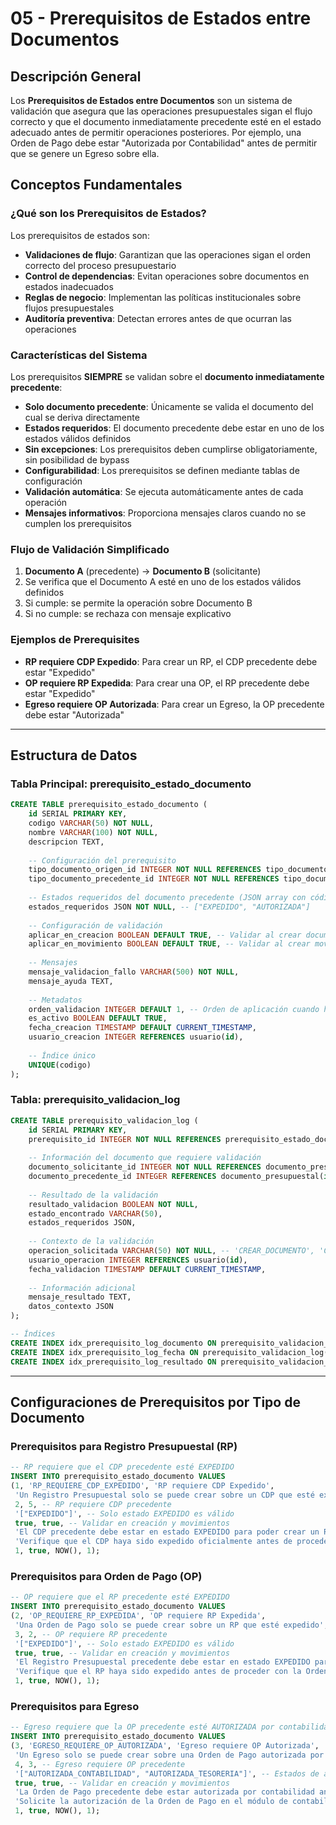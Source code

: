 # 05 - Prerequisitos de Estados entre Documentos

## Descripción General

Los **Prerequisitos de Estados entre Documentos** son un sistema de validación que asegura que las operaciones presupuestales sigan el flujo correcto y que el documento inmediatamente precedente esté en el estado adecuado antes de permitir operaciones posteriores. Por ejemplo, una Orden de Pago debe estar "Autorizada por Contabilidad" antes de permitir que se genere un Egreso sobre ella.

## Conceptos Fundamentales

### ¿Qué son los Prerequisitos de Estados?

Los prerequisitos de estados son:

- **Validaciones de flujo**: Garantizan que las operaciones sigan el orden correcto del proceso presupuestario
- **Control de dependencias**: Evitan operaciones sobre documentos en estados inadecuados
- **Reglas de negocio**: Implementan las políticas institucionales sobre flujos presupuestales
- **Auditoría preventiva**: Detectan errores antes de que ocurran las operaciones

### Características del Sistema

Los prerequisitos **SIEMPRE** se validan sobre el **documento inmediatamente precedente**:

- **Solo documento precedente**: Únicamente se valida el documento del cual se deriva directamente
- **Estados requeridos**: El documento precedente debe estar en uno de los estados válidos definidos
- **Sin excepciones**: Los prerequisitos deben cumplirse obligatoriamente, sin posibilidad de bypass
- **Configurabilidad**: Los prerequisitos se definen mediante tablas de configuración
- **Validación automática**: Se ejecuta automáticamente antes de cada operación
- **Mensajes informativos**: Proporciona mensajes claros cuando no se cumplen los prerequisitos

### Flujo de Validación Simplificado

1. **Documento A** (precedente) → **Documento B** (solicitante)
2. Se verifica que el Documento A esté en uno de los estados válidos definidos
3. Si cumple: se permite la operación sobre Documento B
4. Si no cumple: se rechaza con mensaje explicativo

### Ejemplos de Prerequisites

- **RP requiere CDP Expedido**: Para crear un RP, el CDP precedente debe estar "Expedido"
- **OP requiere RP Expedida**: Para crear una OP, el RP precedente debe estar "Expedido"  
- **Egreso requiere OP Autorizada**: Para crear un Egreso, la OP precedente debe estar "Autorizada"

---

## Estructura de Datos

### Tabla Principal: prerequisito_estado_documento

```sql
CREATE TABLE prerequisito_estado_documento (
    id SERIAL PRIMARY KEY,
    codigo VARCHAR(50) NOT NULL,
    nombre VARCHAR(100) NOT NULL,
    descripcion TEXT,
    
    -- Configuración del prerequisito
    tipo_documento_origen_id INTEGER NOT NULL REFERENCES tipo_documento_presupuestal(id), -- Tipo que requiere el prerequisito
    tipo_documento_precedente_id INTEGER NOT NULL REFERENCES tipo_documento_presupuestal(id), -- Tipo del documento precedente requerido
    
    -- Estados requeridos del documento precedente (JSON array con códigos de estados válidos)
    estados_requeridos JSON NOT NULL, -- ["EXPEDIDO", "AUTORIZADA"]
    
    -- Configuración de validación
    aplicar_en_creacion BOOLEAN DEFAULT TRUE, -- Validar al crear documento
    aplicar_en_movimiento BOOLEAN DEFAULT TRUE, -- Validar al crear movimientos
    
    -- Mensajes
    mensaje_validacion_fallo VARCHAR(500) NOT NULL,
    mensaje_ayuda TEXT,
    
    -- Metadatos
    orden_validacion INTEGER DEFAULT 1, -- Orden de aplicación cuando hay múltiples prerequisitos
    es_activo BOOLEAN DEFAULT TRUE,
    fecha_creacion TIMESTAMP DEFAULT CURRENT_TIMESTAMP,
    usuario_creacion INTEGER REFERENCES usuario(id),
    
    -- Índice único
    UNIQUE(codigo)
);
```

### Tabla: prerequisito_validacion_log

```sql
CREATE TABLE prerequisito_validacion_log (
    id SERIAL PRIMARY KEY,
    prerequisito_id INTEGER NOT NULL REFERENCES prerequisito_estado_documento(id),
    
    -- Información del documento que requiere validación
    documento_solicitante_id INTEGER NOT NULL REFERENCES documento_presupuestal(id),
    documento_precedente_id INTEGER REFERENCES documento_presupuestal(id),
    
    -- Resultado de la validación
    resultado_validacion BOOLEAN NOT NULL,
    estado_encontrado VARCHAR(50),
    estados_requeridos JSON,
    
    -- Contexto de la validación
    operacion_solicitada VARCHAR(50) NOT NULL, -- 'CREAR_DOCUMENTO', 'CREAR_MOVIMIENTO'
    usuario_operacion INTEGER REFERENCES usuario(id),
    fecha_validacion TIMESTAMP DEFAULT CURRENT_TIMESTAMP,
    
    -- Información adicional
    mensaje_resultado TEXT,
    datos_contexto JSON
);

-- Índices
CREATE INDEX idx_prerequisito_log_documento ON prerequisito_validacion_log(documento_solicitante_id);
CREATE INDEX idx_prerequisito_log_fecha ON prerequisito_validacion_log(fecha_validacion);
CREATE INDEX idx_prerequisito_log_resultado ON prerequisito_validacion_log(resultado_validacion);
```

---

## Configuraciones de Prerequisitos por Tipo de Documento

### Prerequisitos para Registro Presupuestal (RP)

```sql
-- RP requiere que el CDP precedente esté EXPEDIDO
INSERT INTO prerequisito_estado_documento VALUES
(1, 'RP_REQUIERE_CDP_EXPEDIDO', 'RP requiere CDP Expedido', 
 'Un Registro Presupuestal solo se puede crear sobre un CDP que esté expedido',
 2, 5, -- RP requiere CDP precedente
 '["EXPEDIDO"]', -- Solo estado EXPEDIDO es válido
 true, true, -- Validar en creación y movimientos
 'El CDP precedente debe estar en estado EXPEDIDO para poder crear un Registro Presupuestal',
 'Verifique que el CDP haya sido expedido oficialmente antes de proceder',
 1, true, NOW(), 1);
```

### Prerequisitos para Orden de Pago (OP)

```sql
-- OP requiere que el RP precedente esté EXPEDIDO
INSERT INTO prerequisito_estado_documento VALUES
(2, 'OP_REQUIERE_RP_EXPEDIDA', 'OP requiere RP Expedida',
 'Una Orden de Pago solo se puede crear sobre un RP que esté expedido',
 3, 2, -- OP requiere RP precedente
 '["EXPEDIDO"]', -- Solo estado EXPEDIDO es válido
 true, true, -- Validar en creación y movimientos
 'El Registro Presupuestal precedente debe estar en estado EXPEDIDO para crear una Orden de Pago',
 'Verifique que el RP haya sido expedido antes de proceder con la Orden de Pago',
 1, true, NOW(), 1);
```

### Prerequisitos para Egreso

```sql
-- Egreso requiere que la OP precedente esté AUTORIZADA por contabilidad
INSERT INTO prerequisito_estado_documento VALUES
(3, 'EGRESO_REQUIERE_OP_AUTORIZADA', 'Egreso requiere OP Autorizada',
 'Un Egreso solo se puede crear sobre una Orden de Pago autorizada por contabilidad',
 4, 3, -- Egreso requiere OP precedente
 '["AUTORIZADA_CONTABILIDAD", "AUTORIZADA_TESORERIA"]', -- Estados de autorización válidos
 true, true, -- Validar en creación y movimientos
 'La Orden de Pago precedente debe estar autorizada por contabilidad antes de generar el egreso',
 'Solicite la autorización de la Orden de Pago en el módulo de contabilidad',
 1, true, NOW(), 1);
```
